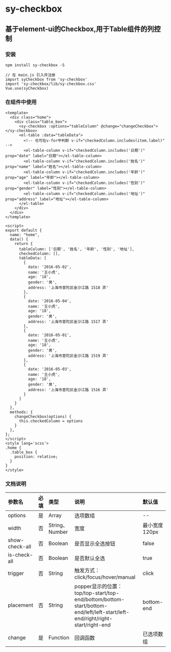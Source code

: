 <!--
 * @Author: Siwen
 * @Date: 2019-09-02 16:32:52
 * @LastEditors: Siwen
 * @LastEditTime: 2019-09-04 11:42:47
 * @Description: 
 -->
# sy-checkbox

## 基于element-ui的Checkbox,用于Table组件的列控制

### 安装
```
npm install sy-checkbox -S

// 在 main.js 引入并注册
import syCheckbox from 'sy-checkbox'
import 'sy-checkbox/lib/sy-checkbox.css'
Vue.use(syCheckbox)
```
### 在组件中使用
```
<template>
  <div class="home">
    <div class="table_box">
      <sy-checkbox :options="tableColumn" @change="changeCheckbox"></sy-checkbox>
      <el-table :data="tableData">
        <!-- 也可在v-for中判断 v-if="checkedColumn.includes(item.label)" -->
        <el-table-column v-if="checkedColumn.includes('日期')" prop="date" label="日期"></el-table-column>
        <el-table-column v-if="checkedColumn.includes('姓名')" prop="name" label="姓名"></el-table-column>
        <el-table-column v-if="checkedColumn.includes('年龄')" prop="age" label="年龄"></el-table-column>
        <el-table-column v-if="checkedColumn.includes('性别')" prop="gender" label="性别"></el-table-column>
        <el-table-column v-if="checkedColumn.includes('地址')" prop="address" label="地址"></el-table-column>
      </el-table>
    </div>
  </div>
</template>

<script>
export default {
  name: "home",
  data() {
    return {
      tableColumn: ['日期', '姓名', '年龄', '性别', '地址'],
      checkedColumn: [],
      tableData: [
        {
          date: '2016-05-02',
          name: '王小虎',
          age: '18',
          gender: '男',
          address: '上海市普陀区金沙江路 1518 弄'
        }, 
        {
          date: '2016-05-04',
          name: '王小虎',
          age: '18',
          gender: '男',
          address: '上海市普陀区金沙江路 1517 弄'
        },
        {
          date: '2016-05-01',
          name: '王小虎',
          age: '18',
          gender: '男',
          address: '上海市普陀区金沙江路 1519 弄'
        },
        {
          date: '2016-05-03',
          name: '王小虎',
          age: '18',
          gender: '男',
          address: '上海市普陀区金沙江路 1516 弄'
        }
      ]
    }
  },
  methods: {
    changeCheckbox(options) {
      this.checkedColumn = options
    }
  },
};
</script>
<style lang='scss'>
.home {
  .table_box {
    position: relative;
  }
}
</style>
```

### 文档说明
|参数名|必填|类型|说明|默认值|
|:----|:---|:----- |:-----|:-----|
|options|是|Array|选项数组|--|
|width|否|String、Number|宽度|最小宽度 120px|
|show-check-all|否|Boolean|是否显示全选按钮|false|
|is-check-all|否|Boolean|是否默认全选|true|
|trigger|否|String|触发方式：click/focus/hover/manual|click|
|placement|否|String|popper显示的位置：top/top-start/top-end/bottom/bottom-start/bottom-end/left/left-start/left-end/right/right-start/right-end|bottom-end|
|change|是|Function|回调函数|已选项数组|


